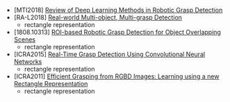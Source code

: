 - [MTI2018] [Review of Deep Learning Methods in Robotic Grasp Detection](https://www.mdpi.com/2414-4088/2/3/57/pdf)
- [RA-L2018] [Real-world Multi-object, Multi-grasp Detection](https://arxiv.org/abs/1802.00520)
  - rectangle representation
- [1808.10313] [ROI-based Robotic Grasp Detection for Object Overlapping Scenes](https://arxiv.org/abs/1808.10313)
  - rectangle representation
- [ICRA2015] [Real-Time Grasp Detection Using Convolutional Neural Networks](https://arxiv.org/abs/1412.3128)
  - rectangle representation
- [ICRA2011] [Efficient Grasping from RGBD Images: Learning using a new
Rectangle Representation
](http://pr.cs.cornell.edu/grasping/jiang_rectanglerepresentation_fastgrasping.pdf)
  - rectangle representation
